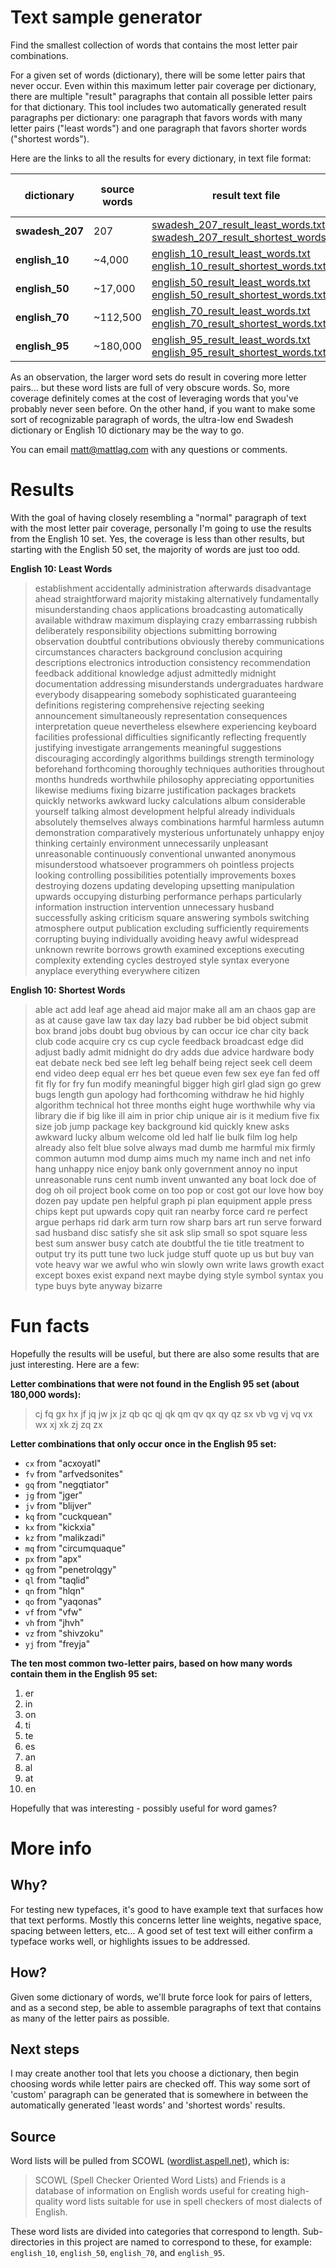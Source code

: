 # Text sample generator
 Find the smallest collection of words that 
 contains the most letter pair combinations.

For a given set of words (dictionary), there will be some letter pairs 
that never occur. Even within this maximum letter pair coverage per dictionary, 
there are multiple "result" paragraphs that contain all possible letter 
pairs for that dictionary. This tool includes two automatically generated 
result paragraphs per dictionary: one paragraph that favors words with many 
letter pairs ("least words") and one paragraph that favors shorter words ("shortest words").

Here are the links to all the results for every dictionary, in text file format:

| dictionary | source words | result text file | resulting words | unused letter pairs |
| --- | --- | --- | --- | --- |
| **swadesh_207** | 207   | [swadesh_207_result_least_words.txt](swadesh_207/swadesh_207_result_least_words.txt)<br>[swadesh_207_result_shortest_words.txt](swadesh_207/swadesh_207_result_shortest_words.txt) | 102<br>127 | 480 (29%) |
| **english_10** | ~4,000   | [english_10_result_least_words.txt](english_10/english_10_result_least_words.txt)<br>[english_10_result_shortest_words.txt](english_10/english_10_result_shortest_words.txt) | 215<br>331 | 302 (55%)|
| **english_50** | ~17,000  | [english_50_result_least_words.txt](english_50/english_50_result_least_words.txt)<br>[english_50_result_shortest_words.txt](english_50/english_50_result_shortest_words.txt) | 327<br>437 | 158 (77%) |
| **english_70** | ~112,500  | [english_70_result_least_words.txt](english_70/english_70_result_least_words.txt)<br>[english_70_result_shortest_words.txt](english_70/english_70_result_shortest_words.txt) | 388<br>587 | 78 (88%) |
| **english_95** | ~180,000 | [english_95_result_least_words.txt](english_95/english_95_result_least_words.txt)<br>[english_95_result_shortest_words.txt](english_95/english_95_result_shortest_words.txt) | 427<br>589 | 30 (96%) |

As an observation, the larger word sets do result in covering more letter pairs... but these word lists are full of very obscure words. So, more coverage definitely comes at the cost of leveraging words that you've probably never seen before. On the other hand, if you want to make some sort of recognizable paragraph of words, the ultra-low end Swadesh dictionary or English 10 dictionary may be the way to go.

You can email [matt@mattlag.com](matt@mattlag.com) with any questions or comments.

# Results
With the goal of having closely resembling a "normal" paragraph of text with the most 
letter pair coverage, personally I'm going to use the results from the English 10 set. 
Yes, the coverage is less than other results, but starting with the English 50 set, 
the majority of words are just too odd.

**English 10: Least Words**

> establishment accidentally administration afterwards disadvantage ahead straightforward majority mistaking alternatively fundamentally misunderstanding chaos applications broadcasting automatically available withdraw maximum displaying crazy embarrassing rubbish deliberately responsibility objections submitting borrowing observation doubtful contributions obviously thereby communications circumstances characters background conclusion acquiring descriptions electronics introduction consistency recommendation feedback additional knowledge adjust admittedly midnight documentation addressing misunderstands undergraduates hardware everybody disappearing somebody sophisticated guaranteeing definitions registering comprehensive rejecting seeking announcement simultaneously representation consequences interpretation queue nevertheless elsewhere experiencing keyboard facilities professional difficulties significantly reflecting frequently justifying investigate arrangements meaningful suggestions discouraging accordingly algorithms buildings strength terminology beforehand forthcoming thoroughly techniques authorities throughout months hundreds worthwhile philosophy appreciating opportunities likewise mediums fixing bizarre justification packages brackets quickly networks awkward lucky calculations album considerable yourself talking almost development helpful already individuals absolutely themselves always combinations harmful harmless autumn demonstration comparatively mysterious unfortunately unhappy enjoy thinking certainly environment unnecessarily unpleasant unreasonable continuously conventional unwanted anonymous misunderstood whatsoever programmers oh pointless projects looking controlling possibilities potentially improvements boxes destroying dozens updating developing upsetting manipulation upwards occupying disturbing performance perhaps particularly information instruction intervention unnecessary husband successfully asking criticism square answering symbols switching atmosphere output publication excluding sufficiently requirements corrupting buying individually avoiding heavy awful widespread unknown rewrite borrows growth examined exceptions executing complexity extending cycles destroyed style syntax everyone anyplace everything everywhere citizen

**English 10: Shortest Words**

> able act add leaf age ahead aid major make all am an chaos gap are as at cause gave law tax day lazy bad rubber be bid object submit box brand jobs doubt bug obvious by can occur ice char city back club code acquire cry cs cup cycle feedback broadcast edge did adjust badly admit midnight do dry adds due advice hardware body eat debate neck bed see left leg behalf being reject seek cell deem end video deep equal err hes bet queue even few sex eye fan fed off fit fly for fry fun modify meaningful bigger high girl glad sign go grew bugs length gun apology had forthcoming withdraw he hid highly algorithm technical hot three months eight huge worthwhile why via library die if big like ill aim in prior chip unique air is it medium five fix size job jump package key background kid quickly knew asks awkward lucky album welcome old led half lie bulk film log help already also felt blue solve always mad dumb me harmful mix firmly common autumn mod dump aims much my name inch and net info hang unhappy nice enjoy bank only government annoy no input unreasonable runs cent numb invent unwanted any boat lock doe of dog oh oil project book come on too pop or cost got our love how boy dozen pay update pen helpful graph pi plan equipment apple press chips kept put upwards copy quit ran nearby force card re perfect argue perhaps rid dark arm turn row sharp bars art run serve forward sad husband disc satisfy she sit ask slip small so spot square less best sum answer busy catch ate doubtful the tie title treatment to output try its putt tune two luck judge stuff quote up us but buy van vote heavy war we awful who win slowly own write laws growth exact except boxes exist expand next maybe dying style symbol syntax you type buys byte anyway bizarre

# Fun facts
Hopefully the results will be useful, but there are also some results that are just interesting. Here are a few:

**Letter combinations that were not found in the English 95 set (about 180,000 words):**

> cj fq gx hx jf jq jw jx jz qb qc qj qk qm qv qx qy qz sx vb vg vj vq vx wx xj xk zj zq zx


**Letter combinations that only occur once in the English 95 set:**
  - `cx` from "acxoyatl"
  - `fv` from "arfvedsonites"
  - `gq` from "negqtiator"
  - `jg` from "jger"
  - `jv` from "blijver"
  - `kq` from "cuckquean"
  - `kx` from "kickxia"
  - `kz` from "malikzadi"
  - `mq` from "circumquaque"
  - `px` from "apx"
  - `qg` from "penetrolqgy"
  - `ql` from "taqlid"
  - `qn` from "hlqn"
  - `qo` from "yaqonas"
  - `vf` from "vfw"
  - `vh` from "jhvh"
  - `vz` from "shivzoku"
  - `yj` from "freyja"

**The ten most common two-letter pairs, based on how many words contain them in the English 95 set:**
1.  er
2.  in
3.  on
4.  ti
5.  te
6.  es
7.  an
8.  al
9.  at
10. en

Hopefully that was interesting - possibly useful for word games?

# More info
## Why?
For testing new typefaces, it's good to have example text that surfaces how
that text performs. Mostly this concerns letter line weights, negative space,
spacing between letters, etc... A good set of test text will either confirm 
a typeface works well, or highlights issues to be addressed.

## How?
Given some dictionary of words, we'll brute force look for pairs of letters, 
and as a second step, be able to assemble paragraphs of text that 
contains as many of the letter pairs as possible.

## Next steps
I may create another tool that lets you choose a dictionary, then begin choosing words while
letter pairs are checked off. This way some sort of 'custom' paragraph can be generated that
is somewhere in between the automatically generated 'least words' and 'shortest words' results.
## Source
Word lists will be pulled from SCOWL ([wordlist.aspell.net](http://wordlist.aspell.net/)), which is:
  
> SCOWL (Spell Checker Oriented Word Lists) and Friends is a database of information on English 
> words useful for creating high-quality word lists suitable for use in spell checkers of most 
> dialects of English.

These word lists are divided into categories that correspond to length. Sub-directories in this 
project are named to correspond to these, for example: `english_10`, `english_50`, `english_70`, 
and `english_95`.

